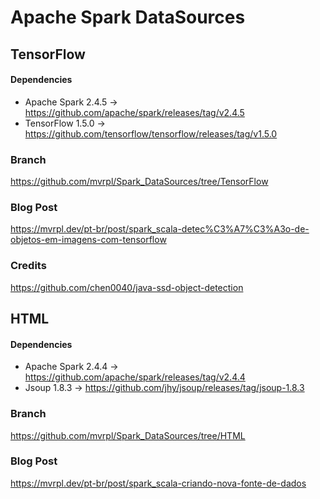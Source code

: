 # Apache Spark DataSources

## TensorFlow

#### Dependencies
- Apache Spark 2.4.5 -> https://github.com/apache/spark/releases/tag/v2.4.5
- TensorFlow 1.5.0 -> https://github.com/tensorflow/tensorflow/releases/tag/v1.5.0

### Branch
https://github.com/mvrpl/Spark_DataSources/tree/TensorFlow

### Blog Post
https://mvrpl.dev/pt-br/post/spark_scala-detec%C3%A7%C3%A3o-de-objetos-em-imagens-com-tensorflow

### Credits
https://github.com/chen0040/java-ssd-object-detection

## HTML

#### Dependencies
- Apache Spark 2.4.4 -> https://github.com/apache/spark/releases/tag/v2.4.4
- Jsoup 1.8.3 -> https://github.com/jhy/jsoup/releases/tag/jsoup-1.8.3

### Branch
https://github.com/mvrpl/Spark_DataSources/tree/HTML

### Blog Post
https://mvrpl.dev/pt-br/post/spark_scala-criando-nova-fonte-de-dados
